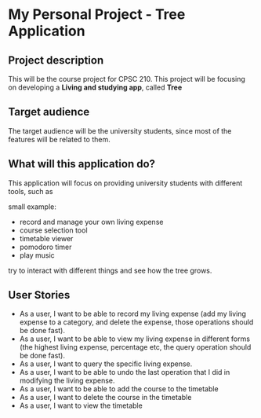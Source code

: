 # My Personal Project - Tree Application

## Project description

This will be the course project for CPSC 210. This project will be focusing on developing a **Living and studying app**, called **Tree**

## Target audience

The target audience will be the university students, since most of the features will be related to them.

## What will this application do? 

This application will focus on providing university students with different tools, such as

small example:
- record and manage your own living expense
- course selection tool
- timetable viewer
- pomodoro timer
- play music

try to interact with different things and see how the tree grows. 

## User Stories

- As a user, I want to be able to record my living expense (add my living expense to a category, and delete the expense, those operations should be done fast).
- As a user, I want to be able to view my living expense in different forms (the highest living expense, percentage etc, the query operation should be done fast).
- As a user, I want to query the specific living expense. 
- As a user, I want to be able to undo the last operation that I did in modifying the living expense.
- As a user, I want to be able to add the course to the timetable
- As a user, I want to delete the course in the timetable
- As a user, I want to view the timetable